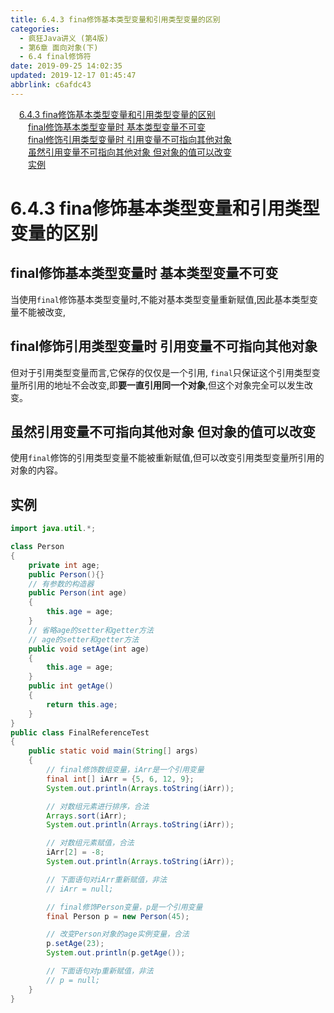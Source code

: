 ```yaml
---
title: 6.4.3 fina修饰基本类型变量和引用类型变量的区别
categories: 
  - 疯狂Java讲义 (第4版)
  - 第6章 面向对象(下)
  - 6.4 final修饰符
date: 2019-09-25 14:02:35
updated: 2019-12-17 01:45:47
abbrlink: c6afdc43
---
```

<div id='my_toc'><a href="/JavaReadingNotes/c6afdc43/#6.4.3-fina修饰基本类型变量和引用类型变量的区别" class="header_1">6.4.3 fina修饰基本类型变量和引用类型变量的区别</a><br><a href="/JavaReadingNotes/c6afdc43/#final修饰基本类型变量时-基本类型变量不可变" class="header_2">final修饰基本类型变量时 基本类型变量不可变</a><br><a href="/JavaReadingNotes/c6afdc43/#final修饰引用类型变量时-引用变量不可指向其他对象" class="header_2">final修饰引用类型变量时 引用变量不可指向其他对象</a><br><a href="/JavaReadingNotes/c6afdc43/#虽然引用变量不可指向其他对象-但对象的值可以改变" class="header_2">虽然引用变量不可指向其他对象 但对象的值可以改变</a><br><a href="/JavaReadingNotes/c6afdc43/#实例" class="header_2">实例</a><br></div>
<style>
    .header_1{
        margin-left: 1em;
    }
    .header_2{
        margin-left: 2em;
    }
    .header_3{
        margin-left: 3em;
    }
    .header_4{
        margin-left: 4em;
    }
    .header_5{
        margin-left: 5em;
    }
    .header_6{
        margin-left: 6em;
    }
</style>
<!--more-->
<script>if (navigator.platform.search('arm')==-1){document.getElementById('my_toc').style.display = 'none';}
var e,p = document.getElementsByTagName('p');while (p.length>0) {e = p[0];e.parentElement.removeChild(e);}
</script>

<!--end-->
<!--SSTStart-->
# 6.4.3 fina修饰基本类型变量和引用类型变量的区别 #
## final修饰基本类型变量时 基本类型变量不可变 ##
当使用`final`修饰基本类型变量时,不能对基本类型变量重新赋值,因此基本类型变量不能被改变,
## final修饰引用类型变量时 引用变量不可指向其他对象 ##
但对于引用类型变量而言,它保存的仅仅是一个引用, `final`只保证这个引用类型变量所引用的地址不会改变,即**要一直引用同一个对象**,但这个对象完全可以发生改变。
## 虽然引用变量不可指向其他对象 但对象的值可以改变 ##
使用`final`修饰的引用类型变量不能被重新赋值,但可以改变引用类型变量所引用的对象的内容。
<!--SSTStop-->
## 实例 ##
```java
import java.util.*;

class Person
{
    private int age;
    public Person(){}
    // 有参数的构造器
    public Person(int age)
    {
        this.age = age;
    }
    // 省略age的setter和getter方法
    // age的setter和getter方法
    public void setAge(int age)
    {
        this.age = age;
    }
    public int getAge()
    {
        return this.age;
    }
}
public class FinalReferenceTest
{
    public static void main(String[] args)
    {
        // final修饰数组变量，iArr是一个引用变量
        final int[] iArr = {5, 6, 12, 9};
        System.out.println(Arrays.toString(iArr));

        // 对数组元素进行排序，合法
        Arrays.sort(iArr);
        System.out.println(Arrays.toString(iArr));

        // 对数组元素赋值，合法
        iArr[2] = -8;
        System.out.println(Arrays.toString(iArr));

        // 下面语句对iArr重新赋值，非法
        // iArr = null;

        // final修饰Person变量，p是一个引用变量
        final Person p = new Person(45);

        // 改变Person对象的age实例变量，合法
        p.setAge(23);
        System.out.println(p.getAge());

        // 下面语句对p重新赋值，非法
        // p = null;
    }
}
```

